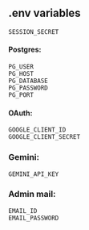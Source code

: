 ## .env variables
```
SESSION_SECRET
```  
#### Postgres:
```
PG_USER
PG_HOST
PG_DATABASE
PG_PASSWORD
PG_PORT
```
#### OAuth:
```
GOOGLE_CLIENT_ID
GOOGLE_CLIENT_SECRET
```

### Gemini:
```
GEMINI_API_KEY
```

### Admin mail:
```
EMAIL_ID
EMAIL_PASSWORD
```
